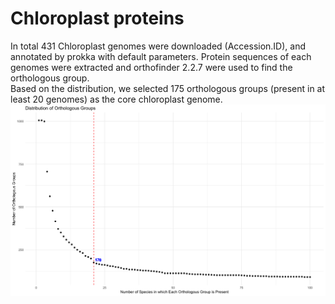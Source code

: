 # Chloroplast proteins   
In total 431 Chloroplast genomes were downloaded (Accession.ID), and annotated by prokka with default parameters. 
Protein sequences of each genomes were extracted and orthofinder 2.2.7 were used to find the orthologous group.   
Based on the distribution, we selected 175 orthologous groups (present in at least 20 genomes) as the core chloroplast genome.   
![Distribution of Orthologous Groups](https://github.com/Wenfei-Xian/Pushing_the_limits_2/blob/main/02.chloroplast/Distribution_of_Orthologous_Groups.png)
